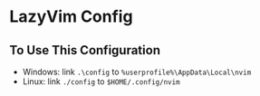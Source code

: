 # LazyVim Config

## To Use This Configuration

- Windows: link `.\config` to `%userprofile%\AppData\Local\nvim`
- Linux: link `./config` to `$HOME/.config/nvim`
